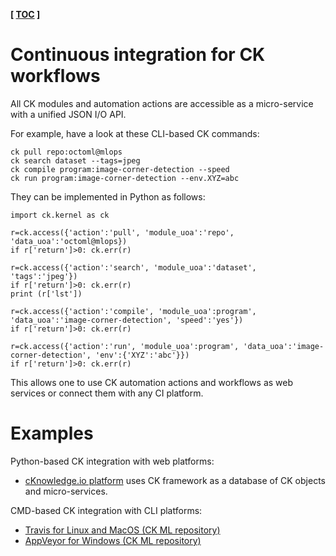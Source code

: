 **[ [TOC](../README.md) ]**

# Continuous integration for CK workflows

All CK modules and automation actions are accessible as a micro-service with a unified JSON I/O API.

For example, have a look at these CLI-based CK commands:
```
ck pull repo:octoml@mlops
ck search dataset --tags=jpeg
ck compile program:image-corner-detection --speed
ck run program:image-corner-detection --env.XYZ=abc
```

They can be implemented in Python as follows:

```
import ck.kernel as ck

r=ck.access({'action':'pull', 'module_uoa':'repo', 'data_uoa':'octoml@mlops})
if r['return']>0: ck.err(r)

r=ck.access({'action':'search', 'module_uoa':'dataset', 'tags':'jpeg'})
if r['return']>0: ck.err(r)
print (r['lst'])

r=ck.access({'action':'compile', 'module_uoa':program', 'data_uoa':'image-corner-detection', 'speed':'yes'})
if r['return']>0: ck.err(r)

r=ck.access({'action':'run', 'module_uoa':program', 'data_uoa':'image-corner-detection', 'env':{'XYZ':'abc'}})
if r['return']>0: ck.err(r)

```

This allows one to use CK automation actions and workflows as web services or connect them with any CI platform.

# Examples

Python-based CK integration with web platforms:
* [cKnowledge.io platform](https://cKnowledge.io) uses CK framework as a database of CK objects and micro-services.

CMD-based CK integration with CLI platforms:

* [Travis for Linux and MacOS (CK ML repository)](https://github.com/ctuning/ai/blob/main/.travis.yml)
* [AppVeyor for Windows (CK ML repository)](https://github.com/ctuning/ai/blob/main/appveyor.yml)
